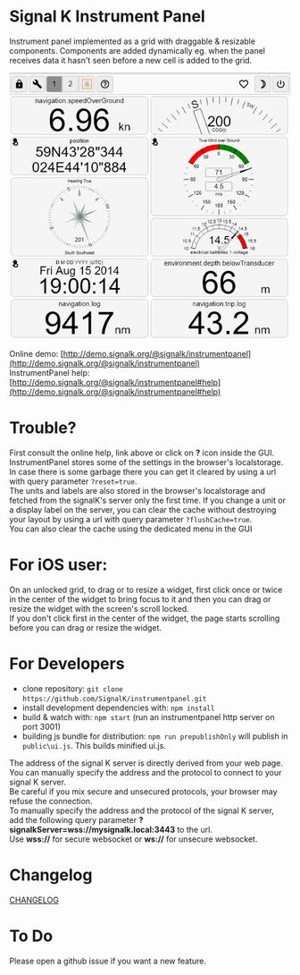 Signal K Instrument Panel
=========================
Instrument panel implemented as a grid with draggable &amp; resizable components. Components are added dynamically eg.
when the panel receives data it hasn't seen before a new cell is added to the grid.

![main-page](public/help/main-page.png)

Online demo: [http://demo.signalk.org/@signalk/instrumentpanel](http://demo.signalk.org/@signalk/instrumentpanel)  
InstrumentPanel help: [http://demo.signalk.org/@signalk/instrumentpanel#help](http://demo.signalk.org/@signalk/instrumentpanel#help)  

Trouble?
========
First consult the online help, link above or click on **?** icon inside the GUI.  
InstrumentPanel stores some of the settings in the browser's localstorage. In case there is some garbage there you can
get it cleared by using a url with query parameter `?reset=true`.  
The units and labels are also stored in the browser's localstorage and fetched from the signalK's server only the first time.
If you change a unit or a display label on the server, you can clear the cache without destroying your layout by using a url with query parameter  `?flushCache=true`.  
You can also clear the cache using the dedicated menu in the GUI

For iOS user:
=============
On an unlocked grid, to drag or to resize a widget,
 first click once or twice in the center of the widget
 to bring focus to it and then you can drag or resize the widget with the screen's scroll locked.  
If you don't click first in the center of the widget,
 the page starts scrolling before you can drag or resize the widget.  

For Developers
==============
- clone repository: `git clone https://github.com/SignalK/instrumentpanel.git`
- install development dependencies with: `npm install`
- build & watch with: `npm start` (run an instrumentpanel http server on port 3001)
- building js bundle for distribution: `npm run prepublishOnly` will publish in `public\ui.js`. This builds minified ui.js.
  
The address of the signal K server is directly derived from your web page.  
You can manually specify the address and the protocol to connect to your signal K server.  
Be careful if you mix secure and unsecured protocols, your browser may refuse the connection.  
To manually specify the address and the protocol of the signal K server,  
 add the following query parameter **?signalkServer=wss://mysignalk.local:3443** to the url.  
Use **wss://** for secure websocket or **ws://** for unsecure websocket.  

Changelog
=====
[CHANGELOG](CHANGELOG.md)

To Do
=====
Please open a github issue if you want a new feature.
